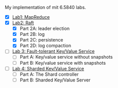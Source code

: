 My implementation of mit 6.5840 labs.
- [X] [Lab1: MapReduce](http://nil.csail.mit.edu/6.5840/2023/labs/lab-mr.html)
- [X] [Lab2: Raft](http://nil.csail.mit.edu/6.5840/2023/labs/lab-raft.html)
    - [X] Part 2A: leader election
    - [X] Part 2B: log
    - [X] Part 2C: persistence
    - [X] Part 2D: log compaction 
- [ ] [Lab 3: Fault-tolerant Key/Value Service](http://nil.csail.mit.edu/6.5840/2023/labs/lab-kvraft.html)
    - [ ] Part A: Key/value service without snapshots
    - [ ] Part B: Key/value service with snapshots
- [ ] [Lab 4: Sharded Key/Value Service](http://nil.csail.mit.edu/6.5840/2023/labs/lab-shard.html)
    - [ ] Part A: The Shard controller
    - [ ] Part B: Sharded Key/Value Server
